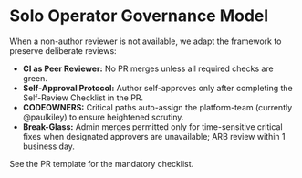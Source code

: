 # Solo Operator Governance Model

When a non-author reviewer is not available, we adapt the framework to preserve deliberate reviews:

- **CI as Peer Reviewer:** No PR merges unless all required checks are green.
- **Self-Approval Protocol:** Author self-approves only after completing the Self-Review Checklist in the PR.
- **CODEOWNERS:** Critical paths auto-assign the platform-team (currently @paulkiley) to ensure heightened scrutiny.
- **Break-Glass:** Admin merges permitted only for time-sensitive critical fixes when designated approvers are unavailable; ARB review within 1 business day.

See the PR template for the mandatory checklist.
